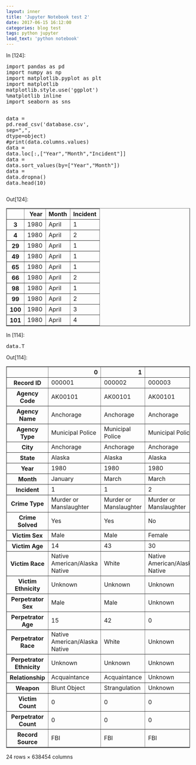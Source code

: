 ```yaml
---
layout: inner
title: 'Jupyter Notebook test 2'
date: 2017-06-15 16:12:00
categories: blog test
tags: python jupyter
lead_text: 'python notebook'
---
```


<div tabindex="-1" id="notebook" class="border-box-sizing">
<div class="container" id="notebook-container">

<div class="cell border-box-sizing code_cell rendered">
<div class="input">
<div class="prompt input_prompt">In&nbsp;[124]:</div>
<div class="inner_cell">
    <div class="input_area">
<div class=" highlight hl-ipython3"><pre><span></span><span class="kn">import</span> <span class="nn">pandas</span> <span class="k">as</span> <span class="nn">pd</span>
<span class="kn">import</span> <span class="nn">numpy</span> <span class="k">as</span> <span class="nn">np</span>
<span class="kn">import</span> <span class="nn">matplotlib.pyplot</span> <span class="k">as</span> <span class="nn">plt</span>
<span class="kn">import</span> <span class="nn">matplotlib</span>
<span class="n">matplotlib</span><span class="o">.</span><span class="n">style</span><span class="o">.</span><span class="n">use</span><span class="p">(</span><span class="s1">&#39;ggplot&#39;</span><span class="p">)</span>
<span class="o">%</span><span class="k">matplotlib</span> inline
<span class="kn">import</span> <span class="nn">seaborn</span> <span class="k">as</span> <span class="nn">sns</span>

<span class="n">data</span> <span class="o">=</span> <span class="n">pd</span><span class="o">.</span><span class="n">read_csv</span><span class="p">(</span><span class="s1">&#39;database.csv&#39;</span><span class="p">,</span> <span class="n">sep</span><span class="o">=</span><span class="s2">&quot;,&quot;</span><span class="p">,</span> <span class="n">dtype</span><span class="o">=</span><span class="nb">object</span><span class="p">)</span>
<span class="c1">#print(data.columns.values)</span>
<span class="n">data</span> <span class="o">=</span> <span class="n">data</span><span class="o">.</span><span class="n">loc</span><span class="p">[:,[</span><span class="s2">&quot;Year&quot;</span><span class="p">,</span><span class="s2">&quot;Month&quot;</span><span class="p">,</span><span class="s2">&quot;Incident&quot;</span><span class="p">]]</span>
<span class="n">data</span> <span class="o">=</span> <span class="n">data</span><span class="o">.</span><span class="n">sort_values</span><span class="p">(</span><span class="n">by</span><span class="o">=</span><span class="p">[</span><span class="s2">&quot;Year&quot;</span><span class="p">,</span><span class="s2">&quot;Month&quot;</span><span class="p">])</span>
<span class="n">data</span> <span class="o">=</span> <span class="n">data</span><span class="o">.</span><span class="n">dropna</span><span class="p">()</span>
<span class="n">data</span><span class="o">.</span><span class="n">head</span><span class="p">(</span><span class="mi">10</span><span class="p">)</span>
</pre></div>

</div>
</div>
</div>

<div class="output_wrapper">
<div class="output">


<div class="output_area"><div class="prompt output_prompt">Out[124]:</div>

<div class="output_html rendered_html output_subarea output_execute_result">
<div>
<table border="1" class="dataframe">
  <thead>
    <tr style="text-align: right;">
      <th></th>
      <th>Year</th>
      <th>Month</th>
      <th>Incident</th>
    </tr>
  </thead>
  <tbody>
    <tr>
      <th>3</th>
      <td>1980</td>
      <td>April</td>
      <td>1</td>
    </tr>
    <tr>
      <th>4</th>
      <td>1980</td>
      <td>April</td>
      <td>2</td>
    </tr>
    <tr>
      <th>29</th>
      <td>1980</td>
      <td>April</td>
      <td>1</td>
    </tr>
    <tr>
      <th>49</th>
      <td>1980</td>
      <td>April</td>
      <td>1</td>
    </tr>
    <tr>
      <th>65</th>
      <td>1980</td>
      <td>April</td>
      <td>1</td>
    </tr>
    <tr>
      <th>66</th>
      <td>1980</td>
      <td>April</td>
      <td>2</td>
    </tr>
    <tr>
      <th>98</th>
      <td>1980</td>
      <td>April</td>
      <td>1</td>
    </tr>
    <tr>
      <th>99</th>
      <td>1980</td>
      <td>April</td>
      <td>2</td>
    </tr>
    <tr>
      <th>100</th>
      <td>1980</td>
      <td>April</td>
      <td>3</td>
    </tr>
    <tr>
      <th>101</th>
      <td>1980</td>
      <td>April</td>
      <td>4</td>
    </tr>
  </tbody>
</table>
</div>
</div>

</div>

</div>
</div>

</div>
<div class="cell border-box-sizing code_cell rendered">
<div class="input">
<div class="prompt input_prompt">In&nbsp;[114]:</div>
<div class="inner_cell">
    <div class="input_area">
<div class=" highlight hl-ipython3"><pre><span></span><span class="n">data</span><span class="o">.</span><span class="n">T</span>
</pre></div>

</div>
</div>
</div>

<div class="output_wrapper">
<div class="output">


<div class="output_area"><div class="prompt output_prompt">Out[114]:</div>

<div class="output_html rendered_html output_subarea output_execute_result">
<div>
<table border="1" class="dataframe">
  <thead>
    <tr style="text-align: right;">
      <th></th>
      <th>0</th>
      <th>1</th>
      <th>2</th>
      <th>3</th>
      <th>4</th>
      <th>5</th>
      <th>6</th>
      <th>7</th>
      <th>8</th>
      <th>9</th>
      <th>...</th>
      <th>638444</th>
      <th>638445</th>
      <th>638446</th>
      <th>638447</th>
      <th>638448</th>
      <th>638449</th>
      <th>638450</th>
      <th>638451</th>
      <th>638452</th>
      <th>638453</th>
    </tr>
  </thead>
  <tbody>
    <tr>
      <th>Record ID</th>
      <td>000001</td>
      <td>000002</td>
      <td>000003</td>
      <td>000004</td>
      <td>000005</td>
      <td>000006</td>
      <td>000007</td>
      <td>000008</td>
      <td>000009</td>
      <td>000010</td>
      <td>...</td>
      <td>638445</td>
      <td>638446</td>
      <td>638447</td>
      <td>638448</td>
      <td>638449</td>
      <td>638450</td>
      <td>638451</td>
      <td>638452</td>
      <td>638453</td>
      <td>638454</td>
    </tr>
    <tr>
      <th>Agency Code</th>
      <td>AK00101</td>
      <td>AK00101</td>
      <td>AK00101</td>
      <td>AK00101</td>
      <td>AK00101</td>
      <td>AK00101</td>
      <td>AK00101</td>
      <td>AK00101</td>
      <td>AK00101</td>
      <td>AK00101</td>
      <td>...</td>
      <td>WY01101</td>
      <td>WY01200</td>
      <td>WY01300</td>
      <td>WY01301</td>
      <td>WY01301</td>
      <td>WY01500</td>
      <td>WY01700</td>
      <td>WY01701</td>
      <td>WY01800</td>
      <td>WY01902</td>
    </tr>
    <tr>
      <th>Agency Name</th>
      <td>Anchorage</td>
      <td>Anchorage</td>
      <td>Anchorage</td>
      <td>Anchorage</td>
      <td>Anchorage</td>
      <td>Anchorage</td>
      <td>Anchorage</td>
      <td>Anchorage</td>
      <td>Anchorage</td>
      <td>Anchorage</td>
      <td>...</td>
      <td>Cheyenne</td>
      <td>Lincoln County</td>
      <td>Natrona County</td>
      <td>Casper</td>
      <td>Casper</td>
      <td>Park County</td>
      <td>Sheridan County</td>
      <td>Sheridan</td>
      <td>Sublette County</td>
      <td>Rock Springs</td>
    </tr>
    <tr>
      <th>Agency Type</th>
      <td>Municipal Police</td>
      <td>Municipal Police</td>
      <td>Municipal Police</td>
      <td>Municipal Police</td>
      <td>Municipal Police</td>
      <td>Municipal Police</td>
      <td>Municipal Police</td>
      <td>Municipal Police</td>
      <td>Municipal Police</td>
      <td>Municipal Police</td>
      <td>...</td>
      <td>Municipal Police</td>
      <td>Sheriff</td>
      <td>Sheriff</td>
      <td>Municipal Police</td>
      <td>Municipal Police</td>
      <td>Sheriff</td>
      <td>Sheriff</td>
      <td>Municipal Police</td>
      <td>Sheriff</td>
      <td>Municipal Police</td>
    </tr>
    <tr>
      <th>City</th>
      <td>Anchorage</td>
      <td>Anchorage</td>
      <td>Anchorage</td>
      <td>Anchorage</td>
      <td>Anchorage</td>
      <td>Anchorage</td>
      <td>Anchorage</td>
      <td>Anchorage</td>
      <td>Anchorage</td>
      <td>Anchorage</td>
      <td>...</td>
      <td>Laramie</td>
      <td>Lincoln</td>
      <td>Natrona</td>
      <td>Natrona</td>
      <td>Natrona</td>
      <td>Park</td>
      <td>Sheridan</td>
      <td>Sheridan</td>
      <td>Sublette</td>
      <td>Sweetwater</td>
    </tr>
    <tr>
      <th>State</th>
      <td>Alaska</td>
      <td>Alaska</td>
      <td>Alaska</td>
      <td>Alaska</td>
      <td>Alaska</td>
      <td>Alaska</td>
      <td>Alaska</td>
      <td>Alaska</td>
      <td>Alaska</td>
      <td>Alaska</td>
      <td>...</td>
      <td>Wyoming</td>
      <td>Wyoming</td>
      <td>Wyoming</td>
      <td>Wyoming</td>
      <td>Wyoming</td>
      <td>Wyoming</td>
      <td>Wyoming</td>
      <td>Wyoming</td>
      <td>Wyoming</td>
      <td>Wyoming</td>
    </tr>
    <tr>
      <th>Year</th>
      <td>1980</td>
      <td>1980</td>
      <td>1980</td>
      <td>1980</td>
      <td>1980</td>
      <td>1980</td>
      <td>1980</td>
      <td>1980</td>
      <td>1980</td>
      <td>1980</td>
      <td>...</td>
      <td>2014</td>
      <td>2014</td>
      <td>2014</td>
      <td>2014</td>
      <td>2014</td>
      <td>2014</td>
      <td>2014</td>
      <td>2014</td>
      <td>2014</td>
      <td>2014</td>
    </tr>
    <tr>
      <th>Month</th>
      <td>January</td>
      <td>March</td>
      <td>March</td>
      <td>April</td>
      <td>April</td>
      <td>May</td>
      <td>May</td>
      <td>June</td>
      <td>June</td>
      <td>June</td>
      <td>...</td>
      <td>December</td>
      <td>December</td>
      <td>September</td>
      <td>June</td>
      <td>August</td>
      <td>January</td>
      <td>June</td>
      <td>September</td>
      <td>December</td>
      <td>September</td>
    </tr>
    <tr>
      <th>Incident</th>
      <td>1</td>
      <td>1</td>
      <td>2</td>
      <td>1</td>
      <td>2</td>
      <td>1</td>
      <td>2</td>
      <td>1</td>
      <td>2</td>
      <td>3</td>
      <td>...</td>
      <td>1</td>
      <td>1</td>
      <td>1</td>
      <td>1</td>
      <td>1</td>
      <td>1</td>
      <td>1</td>
      <td>1</td>
      <td>1</td>
      <td>1</td>
    </tr>
    <tr>
      <th>Crime Type</th>
      <td>Murder or Manslaughter</td>
      <td>Murder or Manslaughter</td>
      <td>Murder or Manslaughter</td>
      <td>Murder or Manslaughter</td>
      <td>Murder or Manslaughter</td>
      <td>Murder or Manslaughter</td>
      <td>Murder or Manslaughter</td>
      <td>Murder or Manslaughter</td>
      <td>Murder or Manslaughter</td>
      <td>Murder or Manslaughter</td>
      <td>...</td>
      <td>Murder or Manslaughter</td>
      <td>Murder or Manslaughter</td>
      <td>Murder or Manslaughter</td>
      <td>Murder or Manslaughter</td>
      <td>Murder or Manslaughter</td>
      <td>Murder or Manslaughter</td>
      <td>Murder or Manslaughter</td>
      <td>Murder or Manslaughter</td>
      <td>Murder or Manslaughter</td>
      <td>Murder or Manslaughter</td>
    </tr>
    <tr>
      <th>Crime Solved</th>
      <td>Yes</td>
      <td>Yes</td>
      <td>No</td>
      <td>Yes</td>
      <td>No</td>
      <td>Yes</td>
      <td>Yes</td>
      <td>Yes</td>
      <td>No</td>
      <td>Yes</td>
      <td>...</td>
      <td>Yes</td>
      <td>Yes</td>
      <td>Yes</td>
      <td>Yes</td>
      <td>Yes</td>
      <td>No</td>
      <td>Yes</td>
      <td>Yes</td>
      <td>Yes</td>
      <td>Yes</td>
    </tr>
    <tr>
      <th>Victim Sex</th>
      <td>Male</td>
      <td>Male</td>
      <td>Female</td>
      <td>Male</td>
      <td>Female</td>
      <td>Male</td>
      <td>Female</td>
      <td>Female</td>
      <td>Male</td>
      <td>Male</td>
      <td>...</td>
      <td>Male</td>
      <td>Male</td>
      <td>Female</td>
      <td>Female</td>
      <td>Male</td>
      <td>Male</td>
      <td>Male</td>
      <td>Female</td>
      <td>Male</td>
      <td>Female</td>
    </tr>
    <tr>
      <th>Victim Age</th>
      <td>14</td>
      <td>43</td>
      <td>30</td>
      <td>43</td>
      <td>30</td>
      <td>30</td>
      <td>42</td>
      <td>99</td>
      <td>32</td>
      <td>38</td>
      <td>...</td>
      <td>48</td>
      <td>22</td>
      <td>76</td>
      <td>21</td>
      <td>29</td>
      <td>30</td>
      <td>62</td>
      <td>0</td>
      <td>55</td>
      <td>0</td>
    </tr>
    <tr>
      <th>Victim Race</th>
      <td>Native American/Alaska Native</td>
      <td>White</td>
      <td>Native American/Alaska Native</td>
      <td>White</td>
      <td>Native American/Alaska Native</td>
      <td>White</td>
      <td>Native American/Alaska Native</td>
      <td>White</td>
      <td>White</td>
      <td>White</td>
      <td>...</td>
      <td>White</td>
      <td>White</td>
      <td>White</td>
      <td>Black</td>
      <td>Native American/Alaska Native</td>
      <td>White</td>
      <td>White</td>
      <td>Asian/Pacific Islander</td>
      <td>White</td>
      <td>White</td>
    </tr>
    <tr>
      <th>Victim Ethnicity</th>
      <td>Unknown</td>
      <td>Unknown</td>
      <td>Unknown</td>
      <td>Unknown</td>
      <td>Unknown</td>
      <td>Unknown</td>
      <td>Unknown</td>
      <td>Unknown</td>
      <td>Unknown</td>
      <td>Unknown</td>
      <td>...</td>
      <td>Hispanic</td>
      <td>Unknown</td>
      <td>Not Hispanic</td>
      <td>Not Hispanic</td>
      <td>Unknown</td>
      <td>Hispanic</td>
      <td>Unknown</td>
      <td>Unknown</td>
      <td>Not Hispanic</td>
      <td>Not Hispanic</td>
    </tr>
    <tr>
      <th>Perpetrator Sex</th>
      <td>Male</td>
      <td>Male</td>
      <td>Unknown</td>
      <td>Male</td>
      <td>Unknown</td>
      <td>Male</td>
      <td>Male</td>
      <td>Male</td>
      <td>Unknown</td>
      <td>Male</td>
      <td>...</td>
      <td>Male</td>
      <td>Male</td>
      <td>Male</td>
      <td>Male</td>
      <td>Male</td>
      <td>Unknown</td>
      <td>Male</td>
      <td>Female</td>
      <td>Male</td>
      <td>Female</td>
    </tr>
    <tr>
      <th>Perpetrator Age</th>
      <td>15</td>
      <td>42</td>
      <td>0</td>
      <td>42</td>
      <td>0</td>
      <td>36</td>
      <td>27</td>
      <td>35</td>
      <td>0</td>
      <td>40</td>
      <td>...</td>
      <td>35</td>
      <td>26</td>
      <td>48</td>
      <td>22</td>
      <td>67</td>
      <td>0</td>
      <td>57</td>
      <td>22</td>
      <td>31</td>
      <td>24</td>
    </tr>
    <tr>
      <th>Perpetrator Race</th>
      <td>Native American/Alaska Native</td>
      <td>White</td>
      <td>Unknown</td>
      <td>White</td>
      <td>Unknown</td>
      <td>White</td>
      <td>Black</td>
      <td>White</td>
      <td>Unknown</td>
      <td>Unknown</td>
      <td>...</td>
      <td>White</td>
      <td>White</td>
      <td>White</td>
      <td>White</td>
      <td>Black</td>
      <td>Unknown</td>
      <td>White</td>
      <td>Asian/Pacific Islander</td>
      <td>White</td>
      <td>White</td>
    </tr>
    <tr>
      <th>Perpetrator Ethnicity</th>
      <td>Unknown</td>
      <td>Unknown</td>
      <td>Unknown</td>
      <td>Unknown</td>
      <td>Unknown</td>
      <td>Unknown</td>
      <td>Unknown</td>
      <td>Unknown</td>
      <td>Unknown</td>
      <td>Unknown</td>
      <td>...</td>
      <td>Unknown</td>
      <td>Unknown</td>
      <td>Not Hispanic</td>
      <td>Unknown</td>
      <td>Unknown</td>
      <td>Unknown</td>
      <td>Unknown</td>
      <td>Unknown</td>
      <td>Not Hispanic</td>
      <td>Not Hispanic</td>
    </tr>
    <tr>
      <th>Relationship</th>
      <td>Acquaintance</td>
      <td>Acquaintance</td>
      <td>Unknown</td>
      <td>Acquaintance</td>
      <td>Unknown</td>
      <td>Acquaintance</td>
      <td>Wife</td>
      <td>Wife</td>
      <td>Unknown</td>
      <td>Unknown</td>
      <td>...</td>
      <td>Acquaintance</td>
      <td>Acquaintance</td>
      <td>Mother</td>
      <td>Girlfriend</td>
      <td>Friend</td>
      <td>Unknown</td>
      <td>Acquaintance</td>
      <td>Daughter</td>
      <td>Stranger</td>
      <td>Daughter</td>
    </tr>
    <tr>
      <th>Weapon</th>
      <td>Blunt Object</td>
      <td>Strangulation</td>
      <td>Unknown</td>
      <td>Strangulation</td>
      <td>Unknown</td>
      <td>Rifle</td>
      <td>Knife</td>
      <td>Knife</td>
      <td>Firearm</td>
      <td>Firearm</td>
      <td>...</td>
      <td>Suffocation</td>
      <td>Handgun</td>
      <td>Handgun</td>
      <td>Handgun</td>
      <td>Firearm</td>
      <td>Handgun</td>
      <td>Handgun</td>
      <td>Suffocation</td>
      <td>Knife</td>
      <td>Blunt Object</td>
    </tr>
    <tr>
      <th>Victim Count</th>
      <td>0</td>
      <td>0</td>
      <td>0</td>
      <td>0</td>
      <td>0</td>
      <td>0</td>
      <td>0</td>
      <td>0</td>
      <td>0</td>
      <td>0</td>
      <td>...</td>
      <td>0</td>
      <td>0</td>
      <td>0</td>
      <td>0</td>
      <td>0</td>
      <td>0</td>
      <td>0</td>
      <td>0</td>
      <td>0</td>
      <td>0</td>
    </tr>
    <tr>
      <th>Perpetrator Count</th>
      <td>0</td>
      <td>0</td>
      <td>0</td>
      <td>0</td>
      <td>1</td>
      <td>0</td>
      <td>0</td>
      <td>0</td>
      <td>0</td>
      <td>1</td>
      <td>...</td>
      <td>3</td>
      <td>0</td>
      <td>0</td>
      <td>0</td>
      <td>0</td>
      <td>0</td>
      <td>0</td>
      <td>0</td>
      <td>1</td>
      <td>1</td>
    </tr>
    <tr>
      <th>Record Source</th>
      <td>FBI</td>
      <td>FBI</td>
      <td>FBI</td>
      <td>FBI</td>
      <td>FBI</td>
      <td>FBI</td>
      <td>FBI</td>
      <td>FBI</td>
      <td>FBI</td>
      <td>FBI</td>
      <td>...</td>
      <td>FBI</td>
      <td>FBI</td>
      <td>FBI</td>
      <td>FBI</td>
      <td>FBI</td>
      <td>FBI</td>
      <td>FBI</td>
      <td>FBI</td>
      <td>FBI</td>
      <td>FBI</td>
    </tr>
  </tbody>
</table>
<p>24 rows × 638454 columns</p>
</div>
</div>

</div>

</div>
</div>

</div>
</div>
</div>
